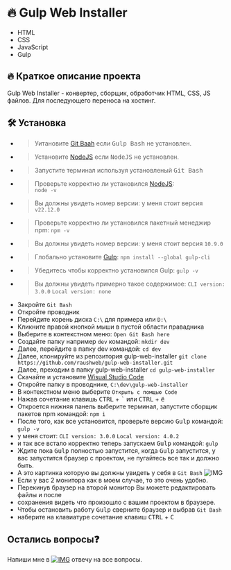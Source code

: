 # :fire: Gulp Web Installer

- HTML
- CSS
- JavaScript
- Gulp

## :fire: Краткое описание проекта

Gulp Web Installer - конвертер, сборщик, обработчик HTML, CSS, JS файлов.
Для последующего переноса на хостинг.

## :hammer_and_wrench: Установка
- > Уитановите [Git Baah](https://git-scm.com/downloads/win) если <kbd>Gulp Bash</kbd> не установлен.
- > Установите [NodeJS](https://nodejs.org/en/download) если <kbd>NodeJS</kbd> не установлен.
- > Запустите терминал используя установленый <kbd>Git Bash</kbd>
- > Проверьте корректно ли установился [NodeJS](https://nodejs.org/en/download):  
`node -v` 
- > Вы должны увидеть номер версии: 
у меня стоит версия ``v22.12.0``
- > Проверьте корректно ли установился пакетный менеджир npm:
`npm -v`
- > Вы должны увидеть номер версии:
    у меня стоит версия ``10.9.0``
- > Глобально установите [Gulp](https://gulpjs.com/docs/en/getting-started/quick-start/):
    `npm install --global gulp-cli`
- > Убедитесь чтобы корректно установился Gulp:
    ```gulp -v```
- > Вы должны увидеть примерно такое содержимое:
    ```CLI version: 3.0.0```
    ```Local version: none```
* Закройте ```Git Bash```
* Откройте проводник
* Перейдите корень диска ```C:\``` для примера или ```D:\```
* Кликните правой кнопкой мыши в пустой области правадника
* Выберите в контекстном меню:
    ```Open Git Bash here```
* Создайте папку например ```dev``` командой:
    ```mkdir dev```
* Далее, перейдите в папку dev командой:
    ```cd dev```
* Далее, клонируйте из репозитория gulp-web-installer
    ```git clone https://github.com/raushweb/gulp-web-installer.git```
* Далее, преходим в папку gulp-web-installer
    ```cd gulp-web-installer```
* Скачайте и установите [Wisual Studio Code](https://code.visualstudio.com/download)
* Откройте папку в проводнике, ```C:\dev\gulp-web-installer```
* В контекстном меню выберите ```Открыть с помщью Code```
* Нажав сочетание клавишь <kbd>CTRL</kbd> + <kbd>`</kbd> или <kbd>CTRL</kbd> + <kbd>ё</kbd>
* Откроется нижняя панель выберите терминал, запустите сборщик пакетов npm командой:
    ```npm i```
* После того, как все установится, проверьте версию <kbd>Gulp</kbd> командой:
    ```gulp -v```
* у меня стоит:
    ```CLI version: 3.0.0```
    ```Local version: 4.0.2```
* и так все встало корректно теперь запускаем <kbd>Gulp</kbd> командой:
    ```gulp```
* Ждите пока <kbd>Gulp</kbd> полностью запустится, когда <kbd>Gulp</kbd> запустится, у вас запустится браузер с проектом, не пугайтесь все так и должно быть.
* А это картинка которую вы должны увидеть у себя в ```Git Bash```
    ![IMG](https://raushweb.ru/assets/img/gulp-web-installer.jpg)
* Если у вас 2 монитора как в моем случае, то это очень удобно.
* Перекинув браузер на второй монитор Вы можете редактировать файлы и после 
* сохранения видеть что произошло с вашим проектом в браузере.
* Чтобы остановить работу <kbd>Gulp</kbd> сверните браузер и выбрав ```Git Bash```
* наберите на клавиатуре сочетание клавиш <kbd>CTRL</kbd> + <kbd>C</kbd>

## Остались вопросы:question: 

Напиши мне в [![IMG](https://raushweb.ru/assets/img/icon/telegram.svg)](https://t.me/+79602042339) отвечу на все вопросы.